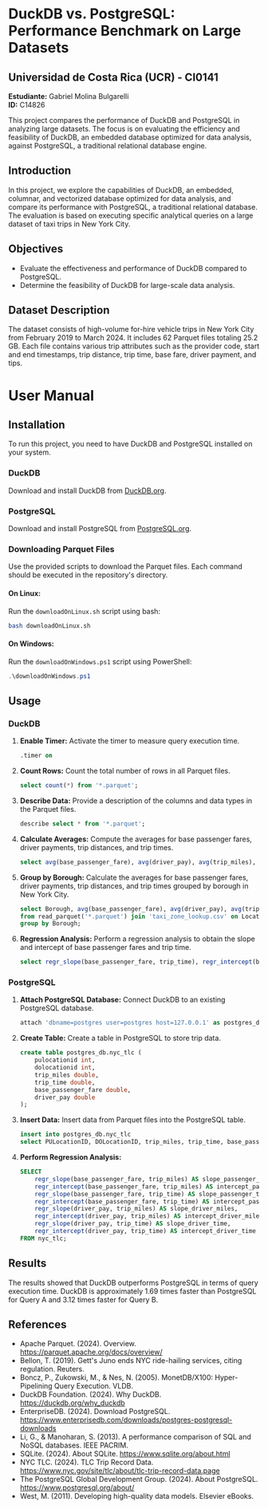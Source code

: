 # DuckDB vs. PostgreSQL: Performance Benchmark on Large Datasets

## Universidad de Costa Rica (UCR) - CI0141

**Estudiante:** Gabriel Molina Bulgarelli  
**ID:** C14826  

This project compares the performance of DuckDB and PostgreSQL in analyzing large datasets. The focus is on evaluating the efficiency and feasibility of DuckDB, an embedded database optimized for data analysis, against PostgreSQL, a traditional relational database engine.

## Introduction

In this project, we explore the capabilities of DuckDB, an embedded, columnar, and vectorized database optimized for data analysis, and compare its performance with PostgreSQL, a traditional relational database. The evaluation is based on executing specific analytical queries on a large dataset of taxi trips in New York City.

## Objectives

- Evaluate the effectiveness and performance of DuckDB compared to PostgreSQL.
- Determine the feasibility of DuckDB for large-scale data analysis.

## Dataset Description

The dataset consists of high-volume for-hire vehicle trips in New York City from February 2019 to March 2024. It includes 62 Parquet files totaling 25.2 GB. Each file contains various trip attributes such as the provider code, start and end timestamps, trip distance, trip time, base fare, driver payment, and tips.

# User Manual

## Installation

To run this project, you need to have DuckDB and PostgreSQL installed on your system.

### DuckDB

Download and install DuckDB from [DuckDB.org](https://duckdb.org/).

### PostgreSQL

Download and install PostgreSQL from [PostgreSQL.org](https://www.postgresql.org/download/).

### Downloading Parquet Files

Use the provided scripts to download the Parquet files. Each command should be executed in the repository's directory.

#### On Linux:

Run the `downloadOnLinux.sh` script using bash:

```sh
bash downloadOnLinux.sh
```

#### On Windows:

Run the `downloadOnWindows.ps1` script using PowerShell:

```powershell
.\downloadOnWindows.ps1
```

## Usage

### DuckDB

1. **Enable Timer:**
    Activate the timer to measure query execution time.

    ```sql
    .timer on
    ```

2. **Count Rows:**
    Count the total number of rows in all Parquet files.

    ```sql
    select count(*) from '*.parquet';
    ```

3. **Describe Data:**
    Provide a description of the columns and data types in the Parquet files.

    ```sql
    describe select * from '*.parquet';
    ```

4. **Calculate Averages:**
    Compute the averages for base passenger fares, driver payments, trip distances, and trip times.

    ```sql
    select avg(base_passenger_fare), avg(driver_pay), avg(trip_miles), avg(trip_time) from '*.parquet';
    ```

5. **Group by Borough:**
    Calculate the averages for base passenger fares, driver payments, trip distances, and trip times grouped by borough in New York City.

    ```sql
    select Borough, avg(base_passenger_fare), avg(driver_pay), avg(trip_miles), avg(trip_time)
    from read_parquet('*.parquet') join 'taxi_zone_lookup.csv' on LocationID = PULocationID
    group by Borough;
    ```

6. **Regression Analysis:**
    Perform a regression analysis to obtain the slope and intercept of base passenger fares and trip time.

    ```sql
    select regr_slope(base_passenger_fare, trip_time), regr_intercept(base_passenger_fare, trip_time) from '*.parquet';
    ```

### PostgreSQL

1. **Attach PostgreSQL Database:**
    Connect DuckDB to an existing PostgreSQL database.

    ```sql
    attach 'dbname=postgres user=postgres host=127.0.0.1' as postgres_db (type postgres);
    ```

2. **Create Table:**
    Create a table in PostgreSQL to store trip data.

    ```sql
    create table postgres_db.nyc_tlc (
        pulocationid int,
        dolocationid int,
        trip_miles double,
        trip_time double,
        base_passenger_fare double,
        driver_pay double
    );
    ```

3. **Insert Data:**
    Insert data from Parquet files into the PostgreSQL table.

    ```sql
    insert into postgres_db.nyc_tlc
    select PULocationID, DOLocationID, trip_miles, trip_time, base_passenger_fare, driver_pay from '*.parquet';
    ```

4. **Perform Regression Analysis:**

    ```sql
    SELECT
        regr_slope(base_passenger_fare, trip_miles) AS slope_passenger_miles,
        regr_intercept(base_passenger_fare, trip_miles) AS intercept_passenger_miles,
        regr_slope(base_passenger_fare, trip_time) AS slope_passenger_time,
        regr_intercept(base_passenger_fare, trip_time) AS intercept_passenger_time,
        regr_slope(driver_pay, trip_miles) AS slope_driver_miles,
        regr_intercept(driver_pay, trip_miles) AS intercept_driver_miles,
        regr_slope(driver_pay, trip_time) AS slope_driver_time,
        regr_intercept(driver_pay, trip_time) AS intercept_driver_time
    FROM nyc_tlc;
    ```

## Results

The results showed that DuckDB outperforms PostgreSQL in terms of query execution time. DuckDB is approximately 1.69 times faster than PostgreSQL for Query A and 3.12 times faster for Query B.

## References

- Apache Parquet. (2024). Overview. https://parquet.apache.org/docs/overview/
- Bellon, T. (2019). Gett's Juno ends NYC ride-hailing services, citing regulation. Reuters.
- Boncz, P., Zukowski, M., & Nes, N. (2005). MonetDB/X100: Hyper-Pipelining Query Execution. VLDB.
- DuckDB Foundation. (2024). Why DuckDB. https://duckdb.org/why_duckdb
- EnterpriseDB. (2024). Download PostgreSQL. https://www.enterprisedb.com/downloads/postgres-postgresql-downloads
- Li, G., & Manoharan, S. (2013). A performance comparison of SQL and NoSQL databases. IEEE PACRIM.
- SQLite. (2024). About SQLite. https://www.sqlite.org/about.html
- NYC TLC. (2024). TLC Trip Record Data. https://www.nyc.gov/site/tlc/about/tlc-trip-record-data.page
- The PostgreSQL Global Development Group. (2024). About PostgreSQL. https://www.postgresql.org/about/
- West, M. (2011). Developing high-quality data models. Elsevier eBooks.